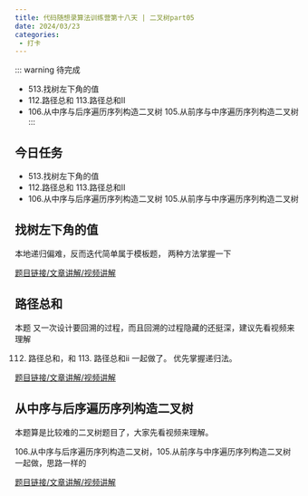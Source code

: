 ```yaml
---
title: 代码随想录算法训练营第十八天 | 二叉树part05
date: 2024/03/23
categories:
 - 打卡
---
```

::: warning 待完成
- 513.找树左下角的值
- 112.路径总和 113.路径总和II
- 106.从中序与后序遍历序列构造二叉树 105.从前序与中序遍历序列构造二叉树
:::

## 今日任务
- 513.找树左下角的值
- 112.路径总和 113.路径总和II
- 106.从中序与后序遍历序列构造二叉树 105.从前序与中序遍历序列构造二叉树

## 找树左下角的值  
本地递归偏难，反而迭代简单属于模板题， 两种方法掌握一下 

[题目链接/文章讲解/视频讲解](https://programmercarl.com/0513.%E6%89%BE%E6%A0%91%E5%B7%A6%E4%B8%8B%E8%A7%92%E7%9A%84%E5%80%BC.html)

## 路径总和
本题 又一次设计要回溯的过程，而且回溯的过程隐藏的还挺深，建议先看视频来理解 

112. 路径总和，和 113. 路径总和ii 一起做了。 优先掌握递归法。

[题目链接/文章讲解/视频讲解](https://programmercarl.com/0112.%E8%B7%AF%E5%BE%84%E6%80%BB%E5%92%8C.html)

## 从中序与后序遍历序列构造二叉树
本题算是比较难的二叉树题目了，大家先看视频来理解。 

106.从中序与后序遍历序列构造二叉树，105.从前序与中序遍历序列构造二叉树 一起做，思路一样的

[题目链接/文章讲解/视频讲解](https://programmercarl.com/0106.%E4%BB%8E%E4%B8%AD%E5%BA%8F%E4%B8%8E%E5%90%8E%E5%BA%8F%E9%81%8D%E5%8E%86%E5%BA%8F%E5%88%97%E6%9E%84%E9%80%A0%E4%BA%8C%E5%8F%89%E6%A0%91.html)
